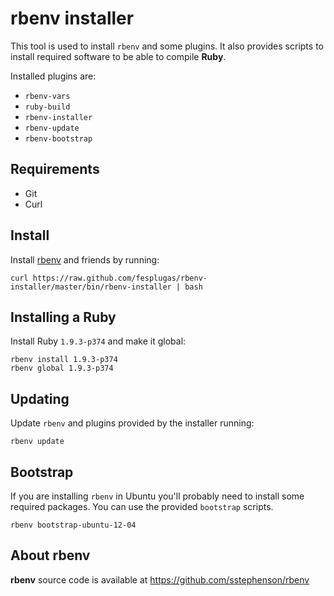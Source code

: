 # rbenv installer

This tool is used to install `rbenv` and some plugins. It also provides 
scripts to install required software to be able to compile **Ruby**.

Installed plugins are:

- `rbenv-vars`
- `ruby-build`
- `rbenv-installer`
- `rbenv-update`
- `rbenv-bootstrap`


## Requirements

- Git
- Curl


## Install

Install [rbenv] and friends by running:

    curl https://raw.github.com/fesplugas/rbenv-installer/master/bin/rbenv-installer | bash


## Installing a Ruby

Install Ruby `1.9.3-p374` and make it global:

    rbenv install 1.9.3-p374
    rbenv global 1.9.3-p374


## Updating

Update `rbenv` and plugins provided by the installer running:

    rbenv update


## Bootstrap

If you are installing `rbenv` in Ubuntu you'll probably need to install
some required packages. You can use the provided `bootstrap` scripts.

    rbenv bootstrap-ubuntu-12-04


## About rbenv

**rbenv** source code is available at <https://github.com/sstephenson/rbenv>

[rbenv]: https://github.com/sstephenson/rbenv
